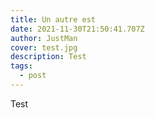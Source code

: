```yaml
---
title: Un autre est
date: 2021-11-30T21:50:41.707Z
author: JustMan
cover: test.jpg
description: Test
tags:
  - post
---
```

Test